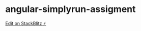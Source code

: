 # angular-simplyrun-assigment

[Edit on StackBlitz ⚡️](https://stackblitz.com/edit/angular-simplyrun-assigment)